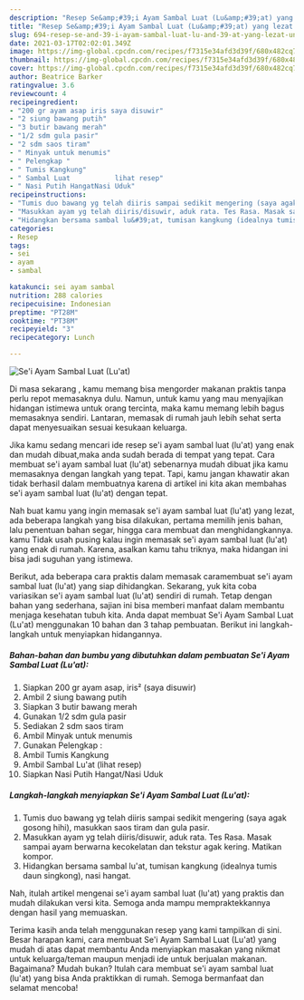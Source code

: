 ```yaml
---
description: "Resep Se&amp;#39;i Ayam Sambal Luat (Lu&amp;#39;at) yang lezat Untuk Jualan"
title: "Resep Se&amp;#39;i Ayam Sambal Luat (Lu&amp;#39;at) yang lezat Untuk Jualan"
slug: 694-resep-se-and-39-i-ayam-sambal-luat-lu-and-39-at-yang-lezat-untuk-jualan
date: 2021-03-17T02:02:01.349Z
image: https://img-global.cpcdn.com/recipes/f7315e34afd3d39f/680x482cq70/sei-ayam-sambal-luat-luat-foto-resep-utama.jpg
thumbnail: https://img-global.cpcdn.com/recipes/f7315e34afd3d39f/680x482cq70/sei-ayam-sambal-luat-luat-foto-resep-utama.jpg
cover: https://img-global.cpcdn.com/recipes/f7315e34afd3d39f/680x482cq70/sei-ayam-sambal-luat-luat-foto-resep-utama.jpg
author: Beatrice Barker
ratingvalue: 3.6
reviewcount: 4
recipeingredient:
- "200 gr ayam asap iris saya disuwir"
- "2 siung bawang putih"
- "3 butir bawang merah"
- "1/2 sdm gula pasir"
- "2 sdm saos tiram"
- " Minyak untuk menumis"
- " Pelengkap "
- " Tumis Kangkung"
- " Sambal Luat           lihat resep"
- " Nasi Putih HangatNasi Uduk"
recipeinstructions:
- "Tumis duo bawang yg telah diiris sampai sedikit mengering (saya agak gosong hihi), masukkan saos tiram dan gula pasir."
- "Masukkan ayam yg telah diiris/disuwir, aduk rata. Tes Rasa. Masak sampai ayam berwarna kecokelatan dan tekstur agak kering. Matikan kompor."
- "Hidangkan bersama sambal lu&#39;at, tumisan kangkung (idealnya tumis daun singkong), nasi hangat."
categories:
- Resep
tags:
- sei
- ayam
- sambal

katakunci: sei ayam sambal 
nutrition: 288 calories
recipecuisine: Indonesian
preptime: "PT28M"
cooktime: "PT38M"
recipeyield: "3"
recipecategory: Lunch

---
```



![Se&#39;i Ayam Sambal Luat (Lu&#39;at)](https://img-global.cpcdn.com/recipes/f7315e34afd3d39f/680x482cq70/sei-ayam-sambal-luat-luat-foto-resep-utama.jpg)

Di masa  sekarang , kamu memang bisa mengorder makanan praktis tanpa perlu repot memasaknya dulu. Namun, untuk kamu yang mau menyajikan hidangan istimewa untuk orang tercinta, maka kamu memang lebih bagus memasaknya sendiri. Lantaran, memasak di rumah jauh lebih sehat serta dapat menyesuaikan sesuai kesukaan keluarga.

Jika kamu sedang mencari ide resep se&#39;i ayam sambal luat (lu&#39;at) yang enak dan mudah dibuat,maka anda sudah berada di tempat yang tepat. Cara membuat se&#39;i ayam sambal luat (lu&#39;at)  sebenarnya mudah dibuat jika kamu memasaknya dengan langkah yang tepat. Tapi, kamu jangan khawatir akan tidak berhasil dalam membuatnya 
karena di artikel ini kita akan membahas se&#39;i ayam sambal luat (lu&#39;at) dengan tepat.  



Nah buat kamu yang ingin memasak se&#39;i ayam sambal luat (lu&#39;at) yang lezat, ada beberapa langkah yang bisa dilakukan, pertama memilih jenis bahan, lalu penentuan bahan segar, hingga cara membuat dan menghidangkannya. kamu Tidak usah pusing kalau ingin memasak se&#39;i ayam sambal luat (lu&#39;at) yang enak di rumah. Karena, asalkan kamu  tahu triknya, maka hidangan ini bisa jadi suguhan yang istimewa.

Berikut, ada beberapa cara praktis  dalam memasak caramembuat se&#39;i ayam sambal luat (lu&#39;at) yang siap dihidangkan. Sekarang, yuk kita coba variasikan se&#39;i ayam sambal luat (lu&#39;at) sendiri di rumah. Tetap dengan bahan yang sederhana, sajian ini bisa memberi manfaat dalam membantu menjaga kesehatan tubuh kita. Anda dapat membuat Se&#39;i Ayam Sambal Luat (Lu&#39;at) menggunakan 10 bahan dan 3 tahap pembuatan. Berikut ini langkah-langkah untuk menyiapkan hidangannya.

<!--inarticleads1-->

##### Bahan-bahan dan bumbu yang dibutuhkan dalam pembuatan Se&#39;i Ayam Sambal Luat (Lu&#39;at):

1. Siapkan 200 gr ayam asap, iris² (saya disuwir)
1. Ambil 2 siung bawang putih
1. Siapkan 3 butir bawang merah
1. Gunakan 1/2 sdm gula pasir
1. Sediakan 2 sdm saos tiram
1. Ambil  Minyak untuk menumis
1. Gunakan  Pelengkap :
1. Ambil  Tumis Kangkung
1. Ambil  Sambal Lu&#39;at           (lihat resep)
1. Siapkan  Nasi Putih Hangat/Nasi Uduk




<!--inarticleads2-->

##### Langkah-langkah menyiapkan Se&#39;i Ayam Sambal Luat (Lu&#39;at):

1. Tumis duo bawang yg telah diiris sampai sedikit mengering (saya agak gosong hihi), masukkan saos tiram dan gula pasir.
1. Masukkan ayam yg telah diiris/disuwir, aduk rata. Tes Rasa. Masak sampai ayam berwarna kecokelatan dan tekstur agak kering. Matikan kompor.
1. Hidangkan bersama sambal lu&#39;at, tumisan kangkung (idealnya tumis daun singkong), nasi hangat.




Nah, itulah artikel mengenai  se&#39;i ayam sambal luat (lu&#39;at)  yang praktis dan mudah dilakukan versi kita. Semoga anda mampu mempraktekkannya dengan hasil yang memuaskan. 

Terima kasih anda telah menggunakan resep yang kami tampilkan di sini. Besar harapan kami, cara membuat  Se&#39;i Ayam Sambal Luat (Lu&#39;at) yang mudah di atas dapat membantu Anda menyiapkan masakan yang nikmat untuk keluarga/teman maupun menjadi ide untuk berjualan makanan. Bagaimana? Mudah bukan? Itulah cara membuat se&#39;i ayam sambal luat (lu&#39;at) yang bisa Anda praktikkan di rumah. Semoga bermanfaat dan selamat mencoba!

